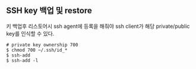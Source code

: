 ## SSH key 백업 및 restore 

키 백업후 리스토어시 ssh agent에 등록을 해줘야 ssh client가 해당 private/public key를 인식할 수 있다.

```
# private key ownership 700 
$ chmod 700 ~/.ssh/id_*
$ ssh-add
$ ssh-add -l
```


